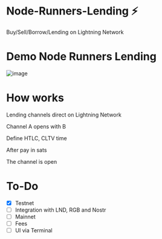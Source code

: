 # Node-Runners-Lending :zap:

 Buy/Sell/Borrow/Lending on Lightning Network 
 
 # Demo Node Runners Lending
 
 ![image](https://user-images.githubusercontent.com/83122757/228208656-9595956b-58e4-494d-af80-624e7b036421.png)


# How works

Lending channels direct on Lightning Network

Channel A opens with B

Define HTLC, CLTV time

After pay in sats

The channel is open

# To-Do

- [X] Testnet
- [ ] Integration with LND, RGB and Nostr
- [ ] Mainnet
- [ ] Fees
- [ ] UI via Terminal
